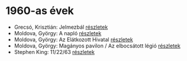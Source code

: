# 1960-as évek

- Grecsó, Krisztián: Jelmezbál [részletek](_details/%7Bopf.creator%7D.md#id_1228)
- Moldova, György: A napló [részletek](_details/%7Bopf.creator%7D.md#id_993)
- Moldova, György: Az Elátkozott Hivatal [részletek](_details/%7Bopf.creator%7D.md#id_1365)
- Moldova, György: Magányos pavilon / Az elbocsátott légió [részletek](_details/%7Bopf.creator%7D.md#id_1375)
- Stephen King: 11/22/63 [részletek](_details/%7Bopf.creator%7D.md#id_523)